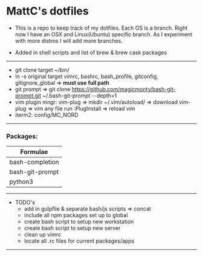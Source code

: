 # MattC's dotfiles  

* This is a repo to keep track of my dotfiles.  Each OS is a branch.  Right now I have an OSX and Linux(Ubuntu) specific branch.  As I experiment with more distros I will add more branches.  
  
* Added in shell scripts and list of brew & brew cask packages  
---  

* git clone  target ~/bin/  
* ln -s original target vimrc, bashrc, bash_profile, gitconfig, gitignore_global => **must use full path** 
* git prompt => git clone https://github.com/magicmonty/bash-git-prompt.git ~/.bash-git-prompt --depth=1   
* vim plugin mngr: vim-plug => mkdir ~/.vim/autoload/ => download vim-plug => vim any file run :PlugInstall => reload vim  
* iterm2: config/MC_NORD  

---  

### Packages:  

|Formulae         |
|-----------------|
|bash-completion  |
|bash-git-prompt  |
|python3          |


---  

* TODO's  
    * add in gulpfile & separate bash/js scripts => concat  
    * include all npm packages set up to global  
    * create bash script to setup new workstation  
    * create bash script to setup new server  
    * clean up vimrc  
    * locate all .rc files for current packages/apps  

---  
 
